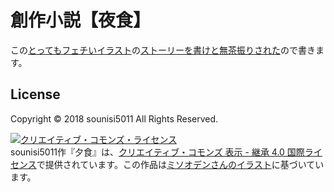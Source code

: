 # 創作小説【夜食】

この[とってもフェチいイラスト](https://twitter.com/wodnuyRnaiR/status/977500688279154688)の[ストーリーを書けと無茶振りされた](https://twitter.com/wodnuyRnaiR/status/977503341310746624)ので書きます。

## License

Copyright © 2018 sounisi5011 All Rights Reserved.

[![クリエイティブ・コモンズ・ライセンス](https://i.creativecommons.org/l/by-sa/4.0/88x31.png)](http://creativecommons.org/licenses/by-sa/4.0/)  
sounisi5011作『夕食』は、[クリエイティブ・コモンズ 表示 - 継承 4.0 国際ライセンス](http://creativecommons.org/licenses/by-sa/4.0/)で提供されています。この作品は[ミソオデンさんのイラスト](https://twitter.com/wodnuyRnaiR/status/977500688279154688)に基づいています。
